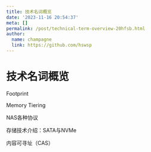 ```yaml
---
title: 技术名词概览
date: '2023-11-16 20:54:37'
meta: []
permalink: /post/technical-term-overview-20hfsb.html
author:
  name: champagne
  link: https://github.com/hswsp
---
```



<!-- more -->


# 技术名词概览

Footprint

Memory Tiering

NAS各种协议

存储技术介绍：SATA与NVMe

内容可寻址（CAS）
